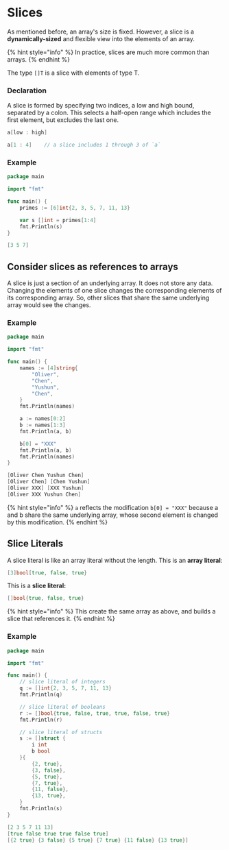 # Slices

As mentioned before, an array's size is fixed. However, a slice is a **dynamically-sized** and flexible view into the elements of an array.

{% hint style="info" %}
In practice, slices are much more common than arrays.
{% endhint %}

The type `[]T` is a slice with elements of type T.

### Declaration

A slice is formed by specifying two indices, a low and high bound, separated by a colon. This selects a half-open range which includes the first element, but excludes the last one.

```go
a[low : high]

a[1 : 4]    // a slice includes 1 through 3 of `a`
```

### Example

```go
package main

import "fmt"

func main() {
	primes := [6]int{2, 3, 5, 7, 11, 13}

	var s []int = primes[1:4]
	fmt.Println(s)
}
```

```go
[3 5 7]
```

## Consider slices as references to arrays

A slice is just a section of an underlying array. It does not store any data. Changing the elements of one slice changes the corresponding elements of its corresponding array. So, other slices that share the same underlying array would see the changes.

### Example

```go
package main

import "fmt"

func main() {
	names := [4]string{
		"Oliver",
		"Chen",
		"Yushun",
		"Chen",
	}
	fmt.Println(names)

	a := names[0:2]
	b := names[1:3]
	fmt.Println(a, b)

	b[0] = "XXX"
	fmt.Println(a, b)
	fmt.Println(names)
}
```

```go
[Oliver Chen Yushun Chen]
[Oliver Chen] [Chen Yushun]
[Oliver XXX] [XXX Yushun]
[Oliver XXX Yushun Chen]
```

{% hint style="info" %}
`a` reflects the modification `b[0] = "XXX"` because a and b share the same underlying array, whose second element is changed by this modification.
{% endhint %}

## Slice Literals

A slice literal is like an array literal without the length. This is an **array literal**:

```go
[3]bool[true, false, true}
```

This is a **slice literal:**

```go
[]bool{true, false, true}
```

{% hint style="info" %}
 This create the same array as above, and builds a slice that references it.
{% endhint %}

### Example

```go
package main

import "fmt"

func main() {
	// slice literal of integers
	q := []int{2, 3, 5, 7, 11, 13}
	fmt.Println(q)

	// slice literal of booleans
	r := []bool{true, false, true, true, false, true}
	fmt.Println(r)

	// slice literal of structs
	s := []struct {
		i int
		b bool
	}{
		{2, true},
		{3, false},
		{5, true},
		{7, true},
		{11, false},
		{13, true},
	}
	fmt.Println(s)
}
```

```go
[2 3 5 7 11 13]
[true false true true false true]
[{2 true} {3 false} {5 true} {7 true} {11 false} {13 true}]
```

